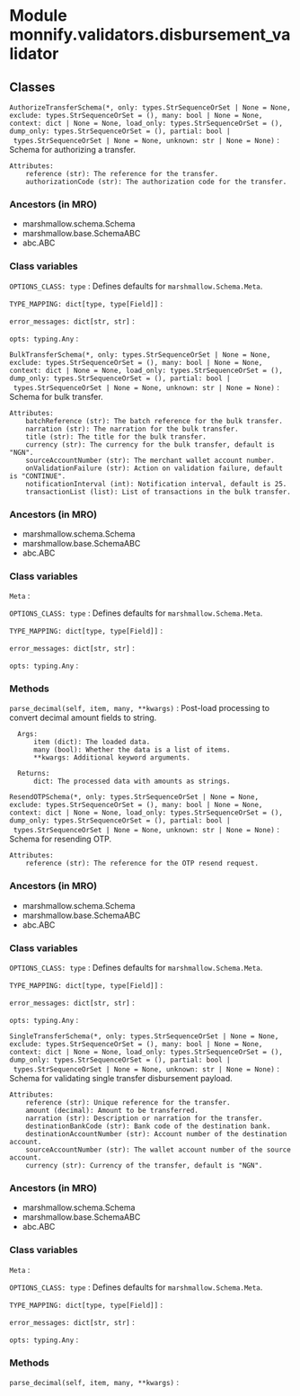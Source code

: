 Module monnify.validators.disbursement_validator
================================================

Classes
-------

`AuthorizeTransferSchema(*, only: types.StrSequenceOrSet | None = None, exclude: types.StrSequenceOrSet = (), many: bool | None = None, context: dict | None = None, load_only: types.StrSequenceOrSet = (), dump_only: types.StrSequenceOrSet = (), partial: bool | types.StrSequenceOrSet | None = None, unknown: str | None = None)`
:   Schema for authorizing a transfer.
    
    Attributes:
        reference (str): The reference for the transfer.
        authorizationCode (str): The authorization code for the transfer.

### Ancestors (in MRO)

* marshmallow.schema.Schema
* marshmallow.base.SchemaABC
* abc.ABC

### Class variables

`OPTIONS_CLASS: type`
:   Defines defaults for `marshmallow.Schema.Meta`.

`TYPE_MAPPING: dict[type, type[Field]]`
:

`error_messages: dict[str, str]`
:

`opts: typing.Any`
:

`BulkTransferSchema(*, only: types.StrSequenceOrSet | None = None, exclude: types.StrSequenceOrSet = (), many: bool | None = None, context: dict | None = None, load_only: types.StrSequenceOrSet = (), dump_only: types.StrSequenceOrSet = (), partial: bool | types.StrSequenceOrSet | None = None, unknown: str | None = None)`
:   Schema for bulk transfer.
    
    Attributes:
        batchReference (str): The batch reference for the bulk transfer.
        narration (str): The narration for the bulk transfer.
        title (str): The title for the bulk transfer.
        currency (str): The currency for the bulk transfer, default is "NGN".
        sourceAccountNumber (str): The merchant wallet account number.
        onValidationFailure (str): Action on validation failure, default is "CONTINUE".
        notificationInterval (int): Notification interval, default is 25.
        transactionList (list): List of transactions in the bulk transfer.

  ### Ancestors (in MRO)

  * marshmallow.schema.Schema
  * marshmallow.base.SchemaABC
  * abc.ABC

  ### Class variables

  `Meta`
  :

  `OPTIONS_CLASS: type`
  :   Defines defaults for `marshmallow.Schema.Meta`.

  `TYPE_MAPPING: dict[type, type[Field]]`
  :

  `error_messages: dict[str, str]`
  :

  `opts: typing.Any`
  :

  ### Methods

  `parse_decimal(self, item, many, **kwargs)`
  :   Post-load processing to convert decimal amount fields to string.
      
      Args:
          item (dict): The loaded data.
          many (bool): Whether the data is a list of items.
          **kwargs: Additional keyword arguments.
      
      Returns:
          dict: The processed data with amounts as strings.

`ResendOTPSchema(*, only: types.StrSequenceOrSet | None = None, exclude: types.StrSequenceOrSet = (), many: bool | None = None, context: dict | None = None, load_only: types.StrSequenceOrSet = (), dump_only: types.StrSequenceOrSet = (), partial: bool | types.StrSequenceOrSet | None = None, unknown: str | None = None)`
:   Schema for resending OTP.
    
    Attributes:
        reference (str): The reference for the OTP resend request.

  ### Ancestors (in MRO)

  * marshmallow.schema.Schema
  * marshmallow.base.SchemaABC
  * abc.ABC

  ### Class variables

  `OPTIONS_CLASS: type`
  :   Defines defaults for `marshmallow.Schema.Meta`.

  `TYPE_MAPPING: dict[type, type[Field]]`
  :

  `error_messages: dict[str, str]`
  :

  `opts: typing.Any`
  :

`SingleTransferSchema(*, only: types.StrSequenceOrSet | None = None, exclude: types.StrSequenceOrSet = (), many: bool | None = None, context: dict | None = None, load_only: types.StrSequenceOrSet = (), dump_only: types.StrSequenceOrSet = (), partial: bool | types.StrSequenceOrSet | None = None, unknown: str | None = None)`
:   Schema for validating single transfer disbursement payload.
    
    Attributes:
        reference (str): Unique reference for the transfer.
        amount (decimal): Amount to be transferred.
        narration (str): Description or narration for the transfer.
        destinationBankCode (str): Bank code of the destination bank.
        destinationAccountNumber (str): Account number of the destination account.
        sourceAccountNumber (str): The wallet account number of the source account.
        currency (str): Currency of the transfer, default is "NGN".

  ### Ancestors (in MRO)

  * marshmallow.schema.Schema
  * marshmallow.base.SchemaABC
  * abc.ABC

  ### Class variables

  `Meta`
  :

  `OPTIONS_CLASS: type`
  :   Defines defaults for `marshmallow.Schema.Meta`.

  `TYPE_MAPPING: dict[type, type[Field]]`
  :

  `error_messages: dict[str, str]`
  :

  `opts: typing.Any`
  :

  ### Methods

  `parse_decimal(self, item, many, **kwargs)`
  :